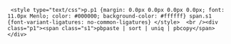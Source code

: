 
     <style type="text/css">p.p1 {margin: 0.0px 0.0px 0.0px 0.0px; font: 11.0px Menlo; color: #000000; background-color: #ffffff} span.s1 {font-variant-ligatures: no-common-ligatures} </style>  <br /><div class="p1"><span class="s1">pbpaste | sort | uniq | pbcopy</span></div>